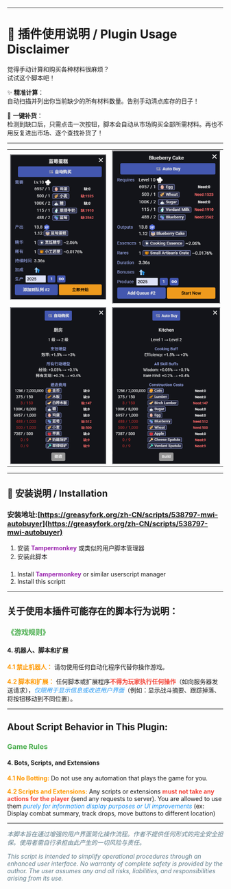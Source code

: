 * * *

# 📜 插件使用说明 / Plugin Usage Disclaimer


觉得手动计算和购买各种材料很麻烦？  
试试这个脚本吧！

✨ ​**​精准计算​**​：  
自动扫描并列出你当前缺少的所有材料数量。告别手动清点库存的日子！

🛒 ​**​一键补货​**​：  
检测到缺口后，只需点击一次按钮，脚本会自动从市场购买全部所需材料。再也不用反复进出市场、逐个查找补货了！

* * *


|||
|---------|---------|
| ![Chinese Screenshot 1](img/1.png) | ![English Screenshot 1](img/3.png) |
| ![Chinese Screenshot 2](img/2.png) | ![English Screenshot 2](img/4.png) |

---

## 🔧 安装说明 / Installation

### 安装地址:[https://greasyfork.org/zh-CN/scripts/538797-mwi-autobuyer](https://greasyfork.org/zh-CN/scripts/538797-mwi-autobuyer)

1. 安装 <span style="color: #9C27B0;">**Tampermonkey**</span> 或类似的用户脚本管理器
2. 安装此脚本
###
1. Install <span style="color: #9C27B0;">**Tampermonkey**</span> or similar userscript manager
2. Install this scriptt

---

## 关于使用本插件可能存在的脚本行为说明：

### <span style="color: #4CAF50;">《游戏规则》</span>

#### 4. 机器人、脚本和扩展

**<span style="color: #FF9800;">4.1 禁止机器人：</span>** 请勿使用任何自动化程序代替你操作游戏。

**<span style="color: #FF9800;">4.2 脚本和扩展：</span>** 任何脚本或扩展程序<span style="color: #F44336;">**不得为玩家执行任何操作**</span>（如向服务器发送请求），<span style="color: #2196F3;">*仅限用于显示信息或改进用户界面*</span>（例如：显示战斗摘要、跟踪掉落、将按钮移动到不同位置）。

---

## About Script Behavior in This Plugin:

### <span style="color: #4CAF50;">Game Rules</span>

#### 4. **Bots, Scripts, and Extensions**

**<span style="color: #FF9800;">4.1 No Botting:</span>** Do not use any automation that plays the game for you.

**<span style="color: #FF9800;">4.2 Scripts and Extensions:</span>** Any scripts or extensions <span style="color: #F44336;">**must not take any actions for the player**</span> (send any requests to server). You are allowed to use them <span style="color: #2196F3;">*purely for information display purposes or UI improvements*</span> (ex: Display combat summary, track drops, move buttons to different location)

---

<span style="color: #607D8B;">*本脚本旨在通过增强的用户界面简化操作流程。作者不提供任何形式的完全安全担保。使用者需自行承担由此产生的一切风险与责任。*</span>

<span style="color: #607D8B;">*This script is intended to simplify operational procedures through an enhanced user interface. No warranty of complete safety is provided by the author. The user assumes any and all risks, liabilities, and responsibilities arising from its use.​*</span>